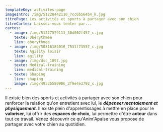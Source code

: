 ```yaml
---
templateKey: activites-page
imageIntro: /img/51228442110_7cc6b564b4_k.jpg
titrePage: Les activités et sports à partager avec son chien
titreCartes: Laissez-vous tenter par...
cartes:
  - image: /img/51227579113_30d002f457_c.jpg
    texte: Obérythmée
    lien: oberythmee
  - image: /img/50316184016_7531f73557_c.jpg
    texte: Agility loisir
    lien: agility
  - image: /img/dsc_1897.jpg
    texte: Medical-training
    lien: medical-training
  - texte: Shaping
    lien: shaping
    image: /img/49335580906_3f9e4e3792_c.jpg
---
```

Il existe bien des sports et activités à partager avec son chien pour renforcer la relation qu'on entretient avec lui, le ***dépenser mentalement et physiquement***. Il existe plein d'apprentissages à mettre en place pour le **valoriser**, lui offrir des **espaces de choix**, lui permettre d'être **acteur** dans tout ce travail. Venez découvrir ce qu'Anim'Apaise vous propose de partager avec votre chien au quotidien.